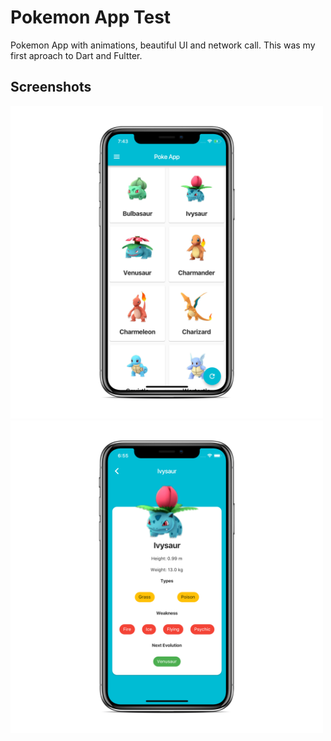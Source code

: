 # Pokemon App Test

Pokemon App with animations, beautiful UI and network call.
This was my first aproach to Dart and Fultter.

## Screenshots

<img src="pokemon_main.png" height="500em" /><img src="pokemon_detail.png" height="500em" />
